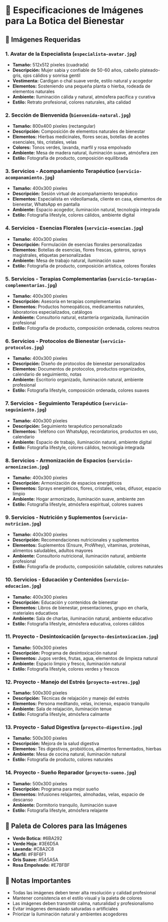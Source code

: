 # 📸 Especificaciones de Imágenes para La Botica del Bienestar

## 🎯 Imágenes Requeridas

### 1. **Avatar de la Especialista** (`especialista-avatar.jpg`)
- **Tamaño:** 512x512 píxeles (cuadrada)
- **Descripción:** Mujer sabia y confiable de 50-60 años, cabello plateado-gris, ojos cálidos y sonrisa gentil
- **Vestimenta:** Cardigan o chal suave verde, estilo natural y acogedor
- **Elementos:** Sosteniendo una pequeña planta o hierba, rodeada de elementos naturales
- **Ambiente:** Iluminación cálida y natural, atmósfera pacífica y curativa
- **Estilo:** Retrato profesional, colores naturales, alta calidad

### 2. **Sección de Bienvenida** (`bienvenida-natural.jpg`)
- **Tamaño:** 800x400 píxeles (rectangular)
- **Descripción:** Composición de elementos naturales de bienestar
- **Elementos:** Hierbas medicinales, flores secas, botellas de aceites esenciales, tés, cristales, velas
- **Colores:** Tonos verdes, lavanda, marfil y rosa empolvado
- **Ambiente:** Mesa de madera natural, iluminación suave, atmósfera zen
- **Estilo:** Fotografía de producto, composición equilibrada

### 3. **Servicios - Acompañamiento Terapéutico** (`servicio-acompanamiento.jpg`)
- **Tamaño:** 400x300 píxeles
- **Descripción:** Sesión virtual de acompañamiento terapéutico
- **Elementos:** Especialista en videollamada, cliente en casa, elementos de bienestar, WhatsApp en pantalla
- **Ambiente:** Espacio acogedor, iluminación natural, tecnología integrada
- **Estilo:** Fotografía lifestyle, colores cálidos, ambiente digital

### 4. **Servicios - Esencias Florales** (`servicio-esencias.jpg`)
- **Tamaño:** 400x300 píxeles
- **Descripción:** Formulación de esencias florales personalizadas
- **Elementos:** Botellas de esencias, flores frescas, goteros, sprays magistrales, etiquetas personalizadas
- **Ambiente:** Mesa de trabajo natural, iluminación suave
- **Estilo:** Fotografía de producto, composición artística, colores florales

### 5. **Servicios - Terapias Complementarias** (`servicio-terapias-complementarias.jpg`)
- **Tamaño:** 400x300 píxeles
- **Descripción:** Asesoría en terapias complementarias
- **Elementos:** Productos homeopáticos, medicamentos naturales, laboratorios especializados, catálogos
- **Ambiente:** Consultorio natural, estantería organizada, iluminación profesional
- **Estilo:** Fotografía de producto, composición ordenada, colores neutros

### 6. **Servicios - Protocolos de Bienestar** (`servicio-protocolos.jpg`)
- **Tamaño:** 400x300 píxeles
- **Descripción:** Diseño de protocolos de bienestar personalizados
- **Elementos:** Documentos de protocolos, productos organizados, calendario de seguimiento, notas
- **Ambiente:** Escritorio organizado, iluminación natural, ambiente profesional
- **Estilo:** Fotografía lifestyle, composición ordenada, colores suaves

### 7. **Servicios - Seguimiento Terapéutico** (`servicio-seguimiento.jpg`)
- **Tamaño:** 400x300 píxeles
- **Descripción:** Seguimiento terapéutico personalizado
- **Elementos:** Teléfono con WhatsApp, recordatorios, productos en uso, calendario
- **Ambiente:** Espacio de trabajo, iluminación natural, ambiente digital
- **Estilo:** Fotografía lifestyle, colores cálidos, tecnología integrada

### 8. **Servicios - Armonización de Espacios** (`servicio-armonizacion.jpg`)
- **Tamaño:** 400x300 píxeles
- **Descripción:** Armonización de espacios energéticos
- **Elementos:** Sprays energéticos, flores, cristales, velas, difusor, espacio limpio
- **Ambiente:** Hogar armonizado, iluminación suave, ambiente zen
- **Estilo:** Fotografía lifestyle, atmósfera espiritual, colores suaves

### 9. **Servicios - Nutrición y Suplementos** (`servicio-nutricion.jpg`)
- **Tamaño:** 400x300 píxeles
- **Descripción:** Recomendaciones nutricionales y suplementos
- **Elementos:** Suplementos (Ensure, ProWhey), vitaminas, proteínas, alimentos saludables, adultos mayores
- **Ambiente:** Consultorio nutricional, iluminación natural, ambiente profesional
- **Estilo:** Fotografía de producto, composición saludable, colores naturales

### 10. **Servicios - Educación y Contenidos** (`servicio-educacion.jpg`)
- **Tamaño:** 400x300 píxeles
- **Descripción:** Educación y contenidos de bienestar
- **Elementos:** Libros de bienestar, presentaciones, grupo en charla, materiales educativos
- **Ambiente:** Sala de charlas, iluminación natural, ambiente educativo
- **Estilo:** Fotografía lifestyle, atmósfera educativa, colores cálidos

### 11. **Proyecto - Desintoxicación** (`proyecto-desintoxicacion.jpg`)
- **Tamaño:** 500x300 píxeles
- **Descripción:** Programa de desintoxicación natural
- **Elementos:** Jugos verdes, frutas, agua, elementos de limpieza natural
- **Ambiente:** Espacio limpio y fresco, iluminación natural
- **Estilo:** Fotografía lifestyle, colores verdes y frescos

### 12. **Proyecto - Manejo del Estrés** (`proyecto-estres.jpg`)
- **Tamaño:** 500x300 píxeles
- **Descripción:** Técnicas de relajación y manejo del estrés
- **Elementos:** Persona meditando, velas, incienso, espacio tranquilo
- **Ambiente:** Sala de relajación, iluminación tenue
- **Estilo:** Fotografía lifestyle, atmósfera calmante

### 13. **Proyecto - Salud Digestiva** (`proyecto-digestivo.jpg`)
- **Tamaño:** 500x300 píxeles
- **Descripción:** Mejora de la salud digestiva
- **Elementos:** Tés digestivos, probióticos, alimentos fermentados, hierbas
- **Ambiente:** Mesa de cocina natural, iluminación natural
- **Estilo:** Fotografía de producto, colores naturales

### 14. **Proyecto - Sueño Reparador** (`proyecto-sueno.jpg`)
- **Tamaño:** 500x300 píxeles
- **Descripción:** Programa para mejor sueño
- **Elementos:** Infusiones relajantes, almohadas, velas, espacio de descanso
- **Ambiente:** Dormitorio tranquilo, iluminación suave
- **Estilo:** Fotografía lifestyle, atmósfera relajante

## 🎨 Paleta de Colores para las Imágenes
- **Verde Botica:** #6BA292
- **Verde Hoja:** #3E6D5A
- **Lavanda:** #C8A2C8
- **Marfil:** #F8F6F1
- **Gris Suave:** #5A5A5A
- **Rosa Empolvado:** #E7BFBF

## 📝 Notas Importantes
- Todas las imágenes deben tener alta resolución y calidad profesional
- Mantener consistencia en el estilo visual y la paleta de colores
- Las imágenes deben transmitir calma, naturalidad y profesionalismo
- Evitar imágenes demasiado saturadas o artificiales
- Priorizar la iluminación natural y ambientes acogedores
